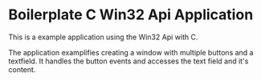 # Boilerplate C Win32 Api Application 

This is a example application using the Win32 Api with C. 

The application examplifies creating a window with multiple buttons and a textfield. It handles the button events and accesses the text field and it's content.

